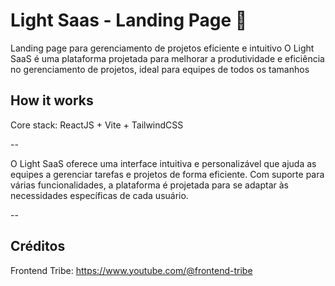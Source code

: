# Light Saas - Landing Page 📍

Landing page para gerenciamento de projetos eficiente e intuitivo
O Light SaaS é uma plataforma projetada para melhorar a produtividade e eficiência no gerenciamento de projetos, ideal para equipes de todos os tamanhos

## How it works

Core stack: ReactJS + Vite + TailwindCSS

--

O Light SaaS oferece uma interface intuitiva e personalizável que ajuda as equipes a gerenciar tarefas e projetos de forma eficiente. Com suporte para várias funcionalidades, a plataforma é projetada para se adaptar às necessidades específicas de cada usuário.

--

## Créditos

Frontend Tribe:
https://www.youtube.com/@frontend-tribe
